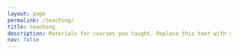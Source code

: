 ```yaml
---
layout: page
permalink: /teaching/
title: teaching
description: Materials for courses you taught. Replace this text with your description.
nav: false
---
```


<!-- For now, this page is assumed to be a static description of your courses. You can convert it to a collection similar to `_projects/` so that you can have a dedicated page for each course.

Organize your courses by years, topics, or universities, however you like! -->
